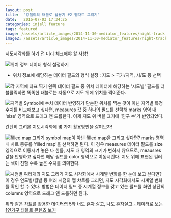 ```yaml
---
layout: post
title:  "강젤리의 태블로 활용기 #2 맵차트 그리기"
date:   2016-07-03 17:34:25
categories: injell feature
tags: featured
image: /assets/article_images/2014-11-30-mediator_features/night-track.JPG
image2: /assets/article_images/2014-11-30-mediator_features/night-track-mobile.JPG
---
```


지도시각화를 하기 전 미리 체크해야 할 사항!

![위치 정보 데이터 형식 설정하기](https://cloud.githubusercontent.com/assets/10662638/16551443/b070341a-41f3-11e6-8549-15b2c5796c8c.png)
  * 위치 정보에 해당하는 데이터 필드의 형식 설정 : 지도 > 국가/지역, 시/도 등 선택
  
![각 지역에 좌표 찍기](https://cloud.githubusercontent.com/assets/10662638/16551479/25407138-41f4-11e6-8a07-dd01cd13ec64.png)
왼쪽 데이터 필드 중 위치 데이터에 해당하는 '시도별' 필드를 더블클릭하면 똑똑한 태블로는 자동으로 지도 위에 위치를 찍어준다.

![지역별 Symbol에 수치 데이터 반영하기](https://cloud.githubusercontent.com/assets/10662638/16551566/e38f5c6c-41f4-11e6-9d8b-9d9fa7f343aa.png)
단순한 위치를 찍는 것이 아닌 지역별 특정 수치를 비교해보고 싶다면, measures 값 중 하나의 필드를 선택해 marks 영역 내 'size' 영역으로 드래그 앤 드롭한다. 이제 지도 위 버블 크기에 '인구 수'가 반영되었다.

간단히 그려본 지도시각화에 몇 가지 활용방안을 살펴보자!

![filled map 그리기](https://cloud.githubusercontent.com/assets/10662638/16551630/6740b13c-41f5-11e6-8602-bf20edc4b102.png)
symbol map이 아닌 filled map을 그리고 싶다면? marks 영역 내 차트 종류를 'filled map'을 선택하면 된다. 이 경우 measures 데이터 필드를 size 영역으로 이동시켜 놓은 다 한들, 지도 내 영역의 크기가 변하지 않으므로, meausres 값을 반영하고 싶다면 해당 필드를 color 영역으로 이동시킨다. 지도 위에 표현된 컬러는 색이 진할 수록 높은 수치를 의미한다.

![시점별 여러개의 지도 그리기](https://cloud.githubusercontent.com/assets/10662638/16551778/e3a9539a-41f6-11e6-9e79-4689ad01b2c5.png)
지도 시각화에서 시계열 변화를 한 눈에 보고 싶다면? 이 경우 연도별/월별 등 여러 시점의 맵 챠트를 그리면, 지도 시각화에서도 시계열 변화를 확인 할 수 있다. 방법은 데이터 필드 중 시계열 정보를 갖고 있는 필드를 화면 상단의 columns 영역으로 드래그 앤 드롭하면 된다.

위와 같은 차트를 활용한 데이터랩 5화
[너도 혼자 살고, 나도 혼자살고 - 데이터로 보는 1인가구 태블로 콘텐츠 보기](https://public.tableau.com/views/1_0704_0/Story1?:embed=y&:display_count=yes&:showTabs=y&:showVizHome=no#3)
